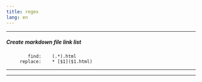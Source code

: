 ```yaml
---
title: regex
lang: en
---
```


***

##### Create markdown file link list
```
        find:    (.*).html
     replace:    * [$1]($1.html)
```

***
***